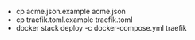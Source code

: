* cp acme.json.example acme.json
* cp traefik.toml.example traefik.toml
* docker stack deploy -c docker-compose.yml traefik